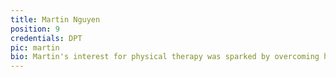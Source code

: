 ```yaml
---
title: Martin Nguyen
position: 9
credentials: DPT
pic: martin
bio: Martin's interest for physical therapy was sparked by overcoming his own injuries as a competitive basketball player and long-distance runner while growing up in Texas. He enjoys taking the journey with his patients through the process of rehabilitation, teaching them about their own bodies, and watching them leave pain-free with a smile. Outside of the clinic, he enjoys playing pick-up basketball at the local gym, running along the beach, trying new foods, and exploring his new home in San Diego.
---
```

